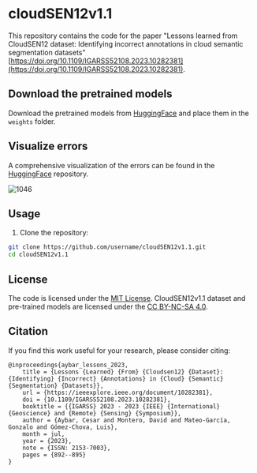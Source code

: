 # cloudSEN12v1.1

This repository contains the code for the paper "Lessons learned from CloudSEN12 dataset: Identifying incorrect annotations in cloud semantic segmentation datasets" [https://doi.org/10.1109/IGARSS52108.2023.10282381](https://doi.org/10.1109/IGARSS52108.2023.10282381).

## Download the pretrained models

Download the pretrained models from [HuggingFace](https://huggingface.co/csaybar/cloudSEN12v1.1) and place them in the `weights` folder.

## Visualize errors

A comprehensive visualization of the errors can be found in the [HuggingFace](https://huggingface.co/csaybar/cloudSEN12v1.1) repository.

![1046](https://github.com/cloudsen12/cloudSEN12v1.1/assets/16768318/162e11a9-041f-4769-99a2-d57422a27f9e)


## Usage

1. Clone the repository:

```bash
git clone https://github.com/username/cloudSEN12v1.1.git
cd cloudSEN12v1.1
```

## License

The code is licensed under the [MIT License](LICENSE). CloudSEN12v1.1 dataset and pre-trained models are licensed under the [CC BY-NC-SA 4.0](https://creativecommons.org/licenses/by-nc-sa/4.0/).

## Citation

If you find this work useful for your research, please consider citing:

```
@inproceedings{aybar_lessons_2023,
	title = {Lessons {Learned} {From} {Cloudsen12} {Dataset}: {Identifying} {Incorrect} {Annotations} in {Cloud} {Semantic} {Segmentation} {Datasets}},
	url = {https://ieeexplore.ieee.org/document/10282381},
	doi = {10.1109/IGARSS52108.2023.10282381},
	booktitle = {{IGARSS} 2023 - 2023 {IEEE} {International} {Geoscience} and {Remote} {Sensing} {Symposium}},
	author = {Aybar, Cesar and Montero, David and Mateo-García, Gonzalo and Gómez-Chova, Luis},
	month = jul,
	year = {2023},
	note = {ISSN: 2153-7003},
	pages = {892--895}
}
```
